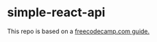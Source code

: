 # simple-react-api

This repo is based on a [freecodecamp.com guide.](https://www.freecodecamp.org/news/how-to-create-a-react-app-with-a-node-backend-the-complete-guide/)